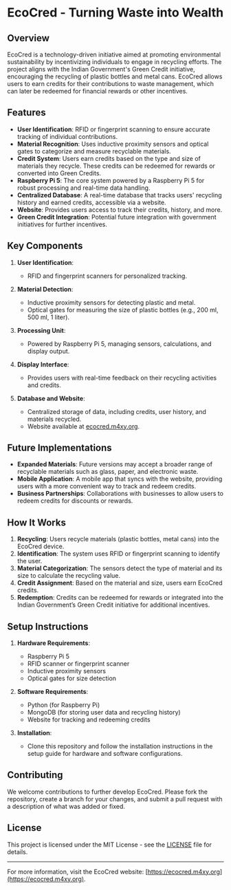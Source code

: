 # EcoCred - Turning Waste into Wealth

## Overview

EcoCred is a technology-driven initiative aimed at promoting environmental sustainability by incentivizing individuals to engage in recycling efforts. The project aligns with the Indian Government's Green Credit initiative, encouraging the recycling of plastic bottles and metal cans. EcoCred allows users to earn credits for their contributions to waste management, which can later be redeemed for financial rewards or other incentives.

## Features

- **User Identification**: RFID or fingerprint scanning to ensure accurate tracking of individual contributions.
- **Material Recognition**: Uses inductive proximity sensors and optical gates to categorize and measure recyclable materials.
- **Credit System**: Users earn credits based on the type and size of materials they recycle. These credits can be redeemed for rewards or converted into Green Credits.
- **Raspberry Pi 5**: The core system powered by a Raspberry Pi 5 for robust processing and real-time data handling.
- **Centralized Database**: A real-time database that tracks users' recycling history and earned credits, accessible via a website.
- **Website**: Provides users access to track their credits, history, and more.
- **Green Credit Integration**: Potential future integration with government initiatives for further incentives.

## Key Components

1. **User Identification**:
   - RFID and fingerprint scanners for personalized tracking.
   
2. **Material Detection**:
   - Inductive proximity sensors for detecting plastic and metal.
   - Optical gates for measuring the size of plastic bottles (e.g., 200 ml, 500 ml, 1 liter).

3. **Processing Unit**:
   - Powered by Raspberry Pi 5, managing sensors, calculations, and display output.

4. **Display Interface**:
   - Provides users with real-time feedback on their recycling activities and credits.

5. **Database and Website**:
   - Centralized storage of data, including credits, user history, and materials recycled.
   - Website available at [ecocred.m4xy.org](https://ecocred.m4xy.org).

## Future Implementations

- **Expanded Materials**: Future versions may accept a broader range of recyclable materials such as glass, paper, and electronic waste.
- **Mobile Application**: A mobile app that syncs with the website, providing users with a more convenient way to track and redeem credits.
- **Business Partnerships**: Collaborations with businesses to allow users to redeem credits for discounts or rewards.

## How It Works

1. **Recycling**: Users recycle materials (plastic bottles, metal cans) into the EcoCred device.
2. **Identification**: The system uses RFID or fingerprint scanning to identify the user.
3. **Material Categorization**: The sensors detect the type of material and its size to calculate the recycling value.
4. **Credit Assignment**: Based on the material and size, users earn EcoCred credits.
5. **Redemption**: Credits can be redeemed for rewards or integrated into the Indian Government’s Green Credit initiative for additional incentives.

## Setup Instructions

1. **Hardware Requirements**:
   - Raspberry Pi 5
   - RFID scanner or fingerprint scanner
   - Inductive proximity sensors
   - Optical gates for size detection

2. **Software Requirements**:
   - Python (for Raspberry Pi)
   - MongoDB (for storing user data and recycling history)
   - Website for tracking and redeeming credits

3. **Installation**:
   - Clone this repository and follow the installation instructions in the setup guide for hardware and software configurations.

## Contributing

We welcome contributions to further develop EcoCred. Please fork the repository, create a branch for your changes, and submit a pull request with a description of what was added or fixed.

## License

This project is licensed under the MIT License - see the [LICENSE](LICENSE) file for details.

---

For more information, visit the EcoCred website: [https://ecocred.m4xy.org](https://ecocred.m4xy.org).
